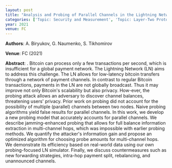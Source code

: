 ```yaml
---
layout: post
title: "Analysis and Probing of Parallel Channels in the Lightning Network"
categories: ['Topic: Security and Measurement', 'Topic: Layer-Two Protocols', '2021', 'Venue: FC']
year: 2021
venue: FC
---
```

**Authors**: A. Biryukov, G. Naumenko, S. Tikhomirov

**Venue**: FC (2021)

**Abstract**: . Bitcoin can process only a few transactions per second, which is insufficient for a global payment network. The Lightning Network (LN) aims to address this challenge. The LN allows for low-latency bitcoin transfers through a network of payment channels. In contrast to regular Bitcoin transactions, payments in the LN are not globally broadcast. Thus it may improve not only Bitcoin's scalability but also privacy. How-ever, the probing attack allows an adversary to discover channel balances, threatening users' privacy. Prior work on probing did not account for the possibility of multiple (parallel) channels between two nodes. Naive probing algorithms yield false results for parallel channels. In this work, we develop a new probing model that accurately accounts for parallel channels. We describe jamming-enhanced probing that allows for full balance information extraction in multi-channel hops, which was impossible with earlier probing methods. We quantify the attacker's information gain and propose an optimized algorithm for choosing probe amounts for multi-channel hops. We demonstrate its efficiency based on real-world data using our own probing-focused LN simulator. Finally, we discuss countermeasures such as new forwarding strategies, intra-hop payment split, rebalancing, and unannounced channels.
